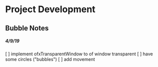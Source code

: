# Project Development
## Bubble Notes


##### 4/9/19
[ ] implement ofxTransparentWindow to of window transparent
[ ] have some circles ("bubbles")
[ ] add movement

